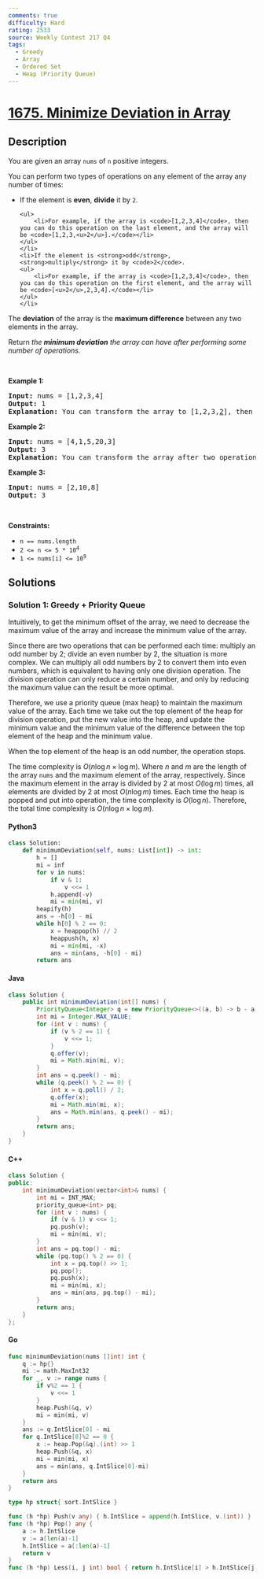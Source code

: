 ```yaml
---
comments: true
difficulty: Hard
rating: 2533
source: Weekly Contest 217 Q4
tags:
  - Greedy
  - Array
  - Ordered Set
  - Heap (Priority Queue)
---
```


<!-- problem:start -->

# [1675. Minimize Deviation in Array](https://leetcode.com/problems/minimize-deviation-in-array)

## Description

<!-- description:start -->

<p>You are given an array <code>nums</code> of <code>n</code> positive integers.</p>

<p>You can perform two types of operations on any element of the array any number of times:</p>

<ul>
	<li>If the element is <strong>even</strong>, <strong>divide</strong> it by <code>2</code>.

    <ul>
    	<li>For example, if the array is <code>[1,2,3,4]</code>, then you can do this operation on the last element, and the array will be <code>[1,2,3,<u>2</u>].</code></li>
    </ul>
    </li>
    <li>If the element is <strong>odd</strong>, <strong>multiply</strong> it by <code>2</code>.
    <ul>
    	<li>For example, if the array is <code>[1,2,3,4]</code>, then you can do this operation on the first element, and the array will be <code>[<u>2</u>,2,3,4].</code></li>
    </ul>
    </li>

</ul>

<p>The <strong>deviation</strong> of the array is the <strong>maximum difference</strong> between any two elements in the array.</p>

<p>Return <em>the <strong>minimum deviation</strong> the array can have after performing some number of operations.</em></p>

<p>&nbsp;</p>
<p><strong class="example">Example 1:</strong></p>

<pre>
<strong>Input:</strong> nums = [1,2,3,4]
<strong>Output:</strong> 1
<strong>Explanation:</strong> You can transform the array to [1,2,3,<u>2</u>], then to [<u>2</u>,2,3,2], then the deviation will be 3 - 2 = 1.
</pre>

<p><strong class="example">Example 2:</strong></p>

<pre>
<strong>Input:</strong> nums = [4,1,5,20,3]
<strong>Output:</strong> 3
<strong>Explanation:</strong> You can transform the array after two operations to [4,<u>2</u>,5,<u>5</u>,3], then the deviation will be 5 - 2 = 3.
</pre>

<p><strong class="example">Example 3:</strong></p>

<pre>
<strong>Input:</strong> nums = [2,10,8]
<strong>Output:</strong> 3
</pre>

<p>&nbsp;</p>
<p><strong>Constraints:</strong></p>

<ul>
	<li><code>n == nums.length</code></li>
	<li><code>2 &lt;= n &lt;= 5 * 10<sup><span style="font-size: 10.8333px;">4</span></sup></code></li>
	<li><code>1 &lt;= nums[i] &lt;= 10<sup>9</sup></code></li>
</ul>

<!-- description:end -->

## Solutions

<!-- solution:start -->

### Solution 1: Greedy + Priority Queue

Intuitively, to get the minimum offset of the array, we need to decrease the maximum value of the array and increase the minimum value of the array.

Since there are two operations that can be performed each time: multiply an odd number by $2$; divide an even number by $2$, the situation is more complex. We can multiply all odd numbers by $2$ to convert them into even numbers, which is equivalent to having only one division operation. The division operation can only reduce a certain number, and only by reducing the maximum value can the result be more optimal.

Therefore, we use a priority queue (max heap) to maintain the maximum value of the array. Each time we take out the top element of the heap for division operation, put the new value into the heap, and update the minimum value and the minimum value of the difference between the top element of the heap and the minimum value.

When the top element of the heap is an odd number, the operation stops.

The time complexity is $O(n\log n \times \log m)$. Where $n$ and $m$ are the length of the array `nums` and the maximum element of the array, respectively. Since the maximum element in the array is divided by $2$ at most $O(\log m)$ times, all elements are divided by $2$ at most $O(n\log m)$ times. Each time the heap is popped and put into operation, the time complexity is $O(\log n)$. Therefore, the total time complexity is $O(n\log n \times \log m)$.

<!-- tabs:start -->

#### Python3

```python
class Solution:
    def minimumDeviation(self, nums: List[int]) -> int:
        h = []
        mi = inf
        for v in nums:
            if v & 1:
                v <<= 1
            h.append(-v)
            mi = min(mi, v)
        heapify(h)
        ans = -h[0] - mi
        while h[0] % 2 == 0:
            x = heappop(h) // 2
            heappush(h, x)
            mi = min(mi, -x)
            ans = min(ans, -h[0] - mi)
        return ans
```

#### Java

```java
class Solution {
    public int minimumDeviation(int[] nums) {
        PriorityQueue<Integer> q = new PriorityQueue<>((a, b) -> b - a);
        int mi = Integer.MAX_VALUE;
        for (int v : nums) {
            if (v % 2 == 1) {
                v <<= 1;
            }
            q.offer(v);
            mi = Math.min(mi, v);
        }
        int ans = q.peek() - mi;
        while (q.peek() % 2 == 0) {
            int x = q.poll() / 2;
            q.offer(x);
            mi = Math.min(mi, x);
            ans = Math.min(ans, q.peek() - mi);
        }
        return ans;
    }
}
```

#### C++

```cpp
class Solution {
public:
    int minimumDeviation(vector<int>& nums) {
        int mi = INT_MAX;
        priority_queue<int> pq;
        for (int v : nums) {
            if (v & 1) v <<= 1;
            pq.push(v);
            mi = min(mi, v);
        }
        int ans = pq.top() - mi;
        while (pq.top() % 2 == 0) {
            int x = pq.top() >> 1;
            pq.pop();
            pq.push(x);
            mi = min(mi, x);
            ans = min(ans, pq.top() - mi);
        }
        return ans;
    }
};
```

#### Go

```go
func minimumDeviation(nums []int) int {
	q := hp{}
	mi := math.MaxInt32
	for _, v := range nums {
		if v%2 == 1 {
			v <<= 1
		}
		heap.Push(&q, v)
		mi = min(mi, v)
	}
	ans := q.IntSlice[0] - mi
	for q.IntSlice[0]%2 == 0 {
		x := heap.Pop(&q).(int) >> 1
		heap.Push(&q, x)
		mi = min(mi, x)
		ans = min(ans, q.IntSlice[0]-mi)
	}
	return ans
}

type hp struct{ sort.IntSlice }

func (h *hp) Push(v any) { h.IntSlice = append(h.IntSlice, v.(int)) }
func (h *hp) Pop() any {
	a := h.IntSlice
	v := a[len(a)-1]
	h.IntSlice = a[:len(a)-1]
	return v
}
func (h *hp) Less(i, j int) bool { return h.IntSlice[i] > h.IntSlice[j] }
```

<!-- tabs:end -->

<!-- solution:end -->

<!-- problem:end -->
